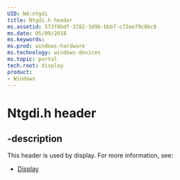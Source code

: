 ```yaml
---
UID: NA:ntgdi
title: Ntgdi.h header
ms.assetid: 573f8bdf-3782-3d9b-bbb7-c72ee79c0bc8
ms.date: 05/09/2018
ms.keywords: 
ms.prod: windows-hardware
ms.technology: windows-devices
ms.topic: portal
tech.root: display
product:
- Windows
---
```


# Ntgdi.h header


## -description


This header is used by display. For more information, see:

- [Display](../_display/index.md)
